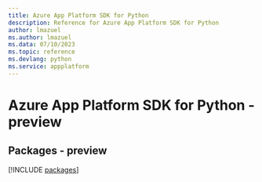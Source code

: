 ```yaml
---
title: Azure App Platform SDK for Python
description: Reference for Azure App Platform SDK for Python
author: lmazuel
ms.author: lmazuel
ms.data: 07/10/2023
ms.topic: reference
ms.devlang: python
ms.service: appplatform
---
```

# Azure App Platform SDK for Python - preview
## Packages - preview
[!INCLUDE [packages](app-platform-index.md)]